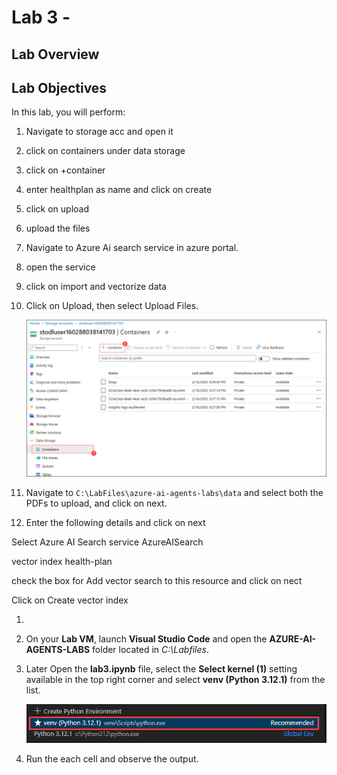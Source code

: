 # Lab 3 -

## Lab Overview

## Lab Objectives

In this lab, you will perform:
1. Navigate to storage acc and open it 
1. click on containers under data storage
1. click on +container
1. enter healthplan as name and click on create
1. click on upload 
1. upload the files

1. Navigate to Azure Ai search service in azure portal.
1. open the service
1. click on import and vectorize data

1. Click on Upload, then select Upload Files.

   ![](./media/lab3-1.png)

1. Navigate to `C:\LabFiles\azure-ai-agents-labs\data` and select both the PDFs to upload, and click on next.

1. Enter the following details and click on next

Select Azure AI Search service   AzureAISearch

vector index   health-plan

check the box for Add vector search to this resource and click on nect

Click on Create vector index

1. 

1. On your **Lab VM**, launch **Visual Studio Code** and open the **AZURE-AI-AGENTS-LABS** folder located in *C:\Labfiles*.

1. Later Open the **lab3.ipynb** file, select the **Select kernel (1)** setting available in the top right corner and select **venv (Python 3.12.1)** from the list.

   ![](./media/lab1-24.png)

1. Run the each cell and observe the output.